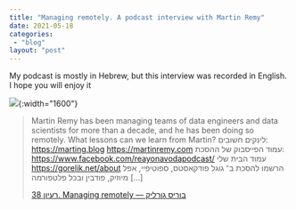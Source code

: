 ```yaml
---
title: "Managing remotely. A podcast interview with Martin Remy"
date: 2021-05-18
categories: 
 - "blog"
layout: "post"
---
```


My podcast is mostly in Hebrew, but this interview was recorded in English. I hope you will  enjoy it

![](https://heborisgorelik.files.wordpress.com/2021/05/38_martin.jpeg){:width="1600"}

> Martin Remy has been managing teams of data engineers and data scientists for more than a decade, and he has been doing so remotely. What lessons can we learn from Martin? לינקים חשובים: <https://marting.blog> <https://martinremy.com> עמוד הפייסבוק של ההסכת:  <https://www.facebook.com/reayonavodapodcast/> עמוד הבית שלי <https://gorelik.net/about> הרשמו להסכת ב־ גוגל פודקאסטס, ספוטיפיי, אפל מיוזיק, פודבין ובכל פלטפורמה […]  
> 
> [רעיון 38. Managing remotely — בוריס גורליק](http://he.gorelik.net/2021/05/15/%d7%a8%d7%a2%d7%99%d7%95%d7%9f-38-managing-remotely/)
